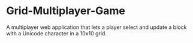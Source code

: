# Grid-Multiplayer-Game
 A multiplayer web application that lets a player select and update a block with a Unicode character in a 10x10 grid.
